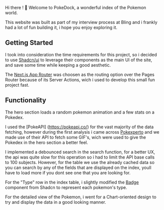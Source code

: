 Hi there ! 👋 
Welcome to PokeDock, a wonderful index of the Pokemon world.

This website was built as part of my interview process at Bling and i frankly had a lot of fun building it, i hope you enjoy exploring it.

## Getting Started
I took into consideration the time requirements for this project, so i decided to use [Shadcn/ui](https://ui.shadcn.com/) to leverage their components as the main UI of the site, and save some time while keeping a good aesthetic.

The [Next.js App Router](https://nextjs.org/docs/app) was choosen as the routing option over the Pages Router because of its Server Actions, wich i used to develop this small fun project fast.

## Functionality
The hero section loads a random pokemon animation and a few stats on a Pokedex.

I used the [PokeAPI] (https://pokeapi.co/) for the vast majority of the data fetching, however during the first analysis i came across [Pokexperto](https://pokexperto.net/) and we made use of their API to fetch some GIF's, wich were used to give the Pokedex in the hero section a better feel.

I implemented a debounced search in the search function, for a better UX, the api was quite slow for this operation so i had to limit the API base calls to 100 subjects. However, for the table we use the already cached data so you can search by any of the fields that are displayed on the index, youll have to load more if you dont see one that you are looking for. 

For the "Type" row in the index table, i slightly modified the [Badge](https://ui.shadcn.com/docs/components/badge) component from Shadcn to represent each pokemon's type.

For the detailed view of the Pokemon, i went for a  Chart-oriented design to try and display the data in a good looking manner.





